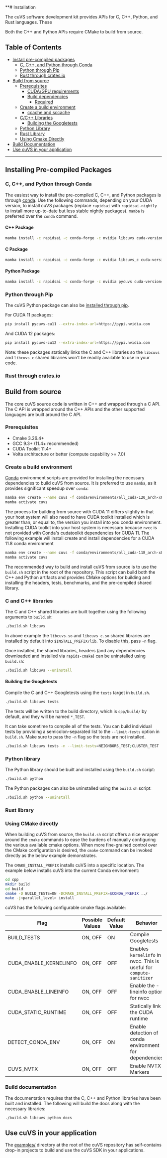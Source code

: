 **# Installation

The cuVS software development kit provides APIs for C, C++, Python, and Rust languages. These 

Both the C++ and Python APIs require CMake to build from source.

## Table of Contents

- [Install pre-compiled packages](#installing-precompiled-packages)
  - [C, C++, and Python through Conda](#installing-through-conda)
  - [Python through Pip](#installing-python-through-pip)
  - [Rust through crates.io](#installing-rust-through-crates)
- [Build from source](#building-c-and-python-from-source)
  - [Prerequisites](#build-prerequisites)
    - [CUDA/GPU requirements](#cudagpu-requirements)
    - [Build dependencies](#build-dependencies)
      - [Required](#required)
  - [Create a build environment](#creating-a-build-environment)
      - [ccache and sccache](#ccache-and-sccache)
  - [C/C++ Libraries](#c-library)
      - [Building the Googletests](#building-the-googletests)
  - [Python Library](#python-library)
  - [Rust Library](#rust-library)
  - [Using Cmake Directly](#using-cmake-directly)
- [Build Documentation](#build-documentation)
- [Use cuVS in your application](#use-cuvs-in-your-application)

[//]: # (- [Using cuVS in downstream projects]&#40;#using-raft-c-in-downstream-projects&#41;)

[//]: # (  - [CMake targets]&#40;#cmake-targets&#41;_)

------

## Installing Pre-compiled Packages

### C, C++, and Python through Conda

The easiest way to install the pre-compiled C, C++, and Python packages is through [conda](https://docs.anaconda.com/free/miniconda/index.html). Use the following commands, depending on your CUDA version, to install cuVS packages (replace `rapidsai` with `rapidsai-nightly` to install more up-to-date but less stable nightly packages). `mamba` is preferred over the `conda` command.

#### C++ Package
```bash
mamba install -c rapidsai -c conda-forge -c nvidia libcuvs cuda-version=11.8
```

#### C Package
```bash
mamba install -c rapidsai -c conda-forge -c nvidia libcuvs_c cuda-version=11.8
```

#### Python Package
```bash
mamba install -c rapidsai -c conda-forge -c nvidia pycuvs cuda-version=11.8
```

### Python through Pip

The cuVS Python package can also be [installed through pip](https://rapids.ai/pip.html#install). 

For CUDA 11 packages:
```bash
pip install pycuvs-cu11 --extra-index-url=https://pypi.nvidia.com
```

And CUDA 12 packages:
```bash
pip install pycuvs-cu12 --extra-index-url=https://pypi.nvidia.com
```

Note: these packages statically links the C and C++ libraries so the `libcuvs` and `libcuvs_c` shared libraries won't be readily available to use in your code. 

### Rust through crates.io

## Build from source

The core cuVS source code is written in C++ and wrapped through a C API. The C API is wrapped around the C++ APIs and the other supported languages are built around the C API. 


### Prerequisites

- Cmake 3.26.4+
- GCC 9.3+ (11.4+ recommended)
- CUDA Toolkit 11.4+
- Volta architecture or better (compute capability >= 7.0)

### Create a build environment

[Conda](https://docs.anaconda.com/free/miniconda/index.html) environment scripts are provided for installing the necessary dependencies to build cuVS from source. It is preferred to use `mamba`, as it provides significant speedup over `conda`:
```bash
mamba env create --name cuvs -f conda/environments/all_cuda-120_arch-x86_64.yaml
mamba activate cuvs
```

The process for building from source with CUDA 11 differs slightly in that your host system will also need to have CUDA toolkit installed which is greater than, or equal to, the version you install into you conda environment. Installing CUDA toolkit into your host system is necessary because `nvcc` is not provided with Conda's cudatoolkit dependencies for CUDA 11. The following example will install create and install dependencies for a CUDA 11.8 conda environment
```bash
mamba env create --name cuvs -f conda/environments/all_cuda-118_arch-x86_64.yaml
mamba activate cuvs
```

The recommended way to build and install cuVS from source is to use the `build.sh` script in the root of the repository. This script can build both the C++ and Python artifacts and provides CMake options for building and installing the headers, tests, benchmarks, and the pre-compiled shared library.


### C and C++ libraries

The C and C++ shared libraries are built together using the following arguments to `build.sh`:
```bash
./build.sh libcuvs
```

In above example the `libcuvs.so` and `libcuvs_c.so` shared libraries are installed by default into `$INSTALL_PREFIX/lib`. To disable this, pass `-n` flag.

Once installed, the shared libraries, headers (and any dependencies downloaded and installed via `rapids-cmake`) can be uninstalled using `build.sh`:
```bash
./build.sh libcuvs --uninstall
```


#### Building the Googletests

Compile the C and C++ Googletests using the `tests` target in `build.sh`.

```bash
./build.sh libcuvs tests
```

The tests will be written to the build directory, which is `cpp/build/` by default, and they will be named `*_TEST`.

It can take sometime to compile all of the tests. You can build individual tests by providing a semicolon-separated list to the `--limit-tests` option in `build.sh`. Make sure to pass the `-n` flag so the tests are not installed.

```bash
./build.sh libcuvs tests -n --limit-tests=NEIGHBORS_TEST;CLUSTER_TEST
```

### Python library

The Python library should be built and installed using the `build.sh` script:

```bash
./build.sh python
```

The Python packages can also be uninstalled using the `build.sh` script:
```bash
./build.sh python --uninstall
```

### Rust library



### Using CMake directly

When building cuVS from source, the `build.sh` script offers a nice wrapper around the `cmake` commands to ease the burdens of manually configuring the various available cmake options. When more fine-grained control over the CMake configuration is desired, the `cmake` command can be invoked directly as the below example demonstrates. 

The `CMAKE_INSTALL_PREFIX` installs cuVS into a specific location. The example below installs cuVS into the current Conda environment:
```bash
cd cpp
mkdir build
cd build
cmake -D BUILD_TESTS=ON -DCMAKE_INSTALL_PREFIX=$CONDA_PREFIX ../
make -j<parallel_level> install
```

cuVS has the following configurable cmake flags available:

| Flag                   | Possible Values      | Default Value | Behavior                                                                     |
|------------------------|----------------------| --- |------------------------------------------------------------------------------|
| BUILD_TESTS            | ON, OFF              | ON | Compile Googletests                                                          |
| CUDA_ENABLE_KERNELINFO | ON, OFF              | OFF | Enables `kernelinfo` in nvcc. This is useful for `compute-sanitizer`         |
| CUDA_ENABLE_LINEINFO   | ON, OFF              | OFF | Enable the -lineinfo option for nvcc                                         |
| CUDA_STATIC_RUNTIME    | ON, OFF              | OFF | Statically link the CUDA runtime                                             |
| DETECT_CONDA_ENV       | ON, OFF              | ON | Enable detection of conda environment for dependencies                       |
| CUVS_NVTX              | ON, OFF              | OFF | Enable NVTX Markers                                                          |

### Build documentation

The documentation requires that the C, C++ and Python libraries have been built and installed. The following will build the docs along with the necessary libraries:

```
./build.sh libcuvs python docs
```

## Use cuVS in your application

The [examples/](https://github.com/rapidsai/raft/tree/HEAD/examples) directory at the root of the cuVS repository has self-contains drop-in projects to build and use the cuVS SDK in your applications.